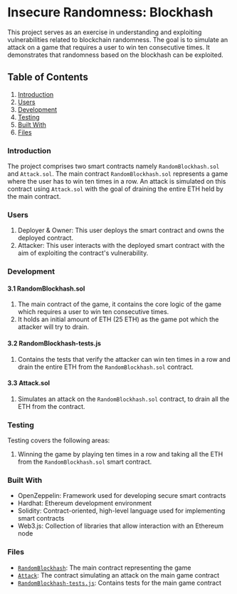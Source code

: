 # Insecure Randomness: Blockhash

This project serves as an exercise in understanding and exploiting vulnerabilities related to blockchain randomness. The goal is to simulate an attack on a game that requires a user to win ten consecutive times. It demonstrates that randomness based on the blockhash can be exploited.

## Table of Contents

1. [Introduction](#Introduction)
2. [Users](#Users)
3. [Development](#Development)
4. [Testing](#Testing)
5. [Built With](#BuiltWith)
6. [Files](#Files)

### Introduction

The project comprises two smart contracts namely `RandomBlockhash.sol` and `Attack.sol`. The main contract `RandomBlockhash.sol` represents a game where the user has to win ten times in a row. An attack is simulated on this contract using `Attack.sol` with the goal of draining the entire ETH held by the main contract.

### Users

1. Deployer & Owner: This user deploys the smart contract and owns the deployed contract.
2. Attacker: This user interacts with the deployed smart contract with the aim of exploiting the contract's vulnerability.

### Development

#### 3.1 <a name='RandomBlockhash.sol'></a>RandomBlockhash.sol

1. The main contract of the game, it contains the core logic of the game which requires a user to win ten consecutive times.
2. It holds an initial amount of ETH (25 ETH) as the game pot which the attacker will try to drain.

#### 3.2 <a name='RandomBlockhash-tests.js'></a>RandomBlockhash-tests.js

1. Contains the tests that verify the attacker can win ten times in a row and drain the entire ETH from the `RandomBlockhash.sol` contract.

#### 3.3 <a name='Attack.sol'></a>Attack.sol

1. Simulates an attack on the `RandomBlockhash.sol` contract, to drain all the ETH from the contract.

### Testing

Testing covers the following areas:

1. Winning the game by playing ten times in a row and taking all the ETH from the `RandomBlockhash.sol` smart contract.

### Built With

- OpenZeppelin: Framework used for developing secure smart contracts
- Hardhat: Ethereum development environment
- Solidity: Contract-oriented, high-level language used for implementing smart contracts
- Web3.js: Collection of libraries that allow interaction with an Ethereum node

### Files

- [`RandomBlockhash`](./RandomBlockhash.sol): The main contract representing the game
- [`Attack`](./Attack.sol): The contract simulating an attack on the main game contract
- [`RandomBlockhash-tests.js`](./RandomBlockhash-tests.js): Contains tests for the main game contract
